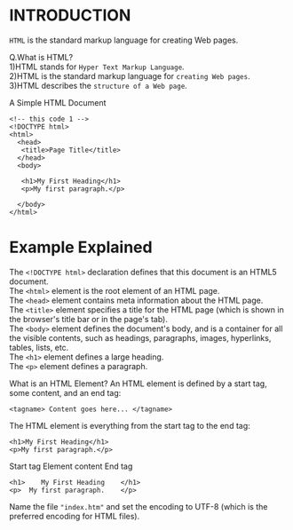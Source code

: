 # INTRODUCTION

`HTML` is the standard markup 
language for creating Web pages.


Q.What is HTML?<br>
1)HTML stands for `Hyper Text Markup Language`.<br>
2)HTML is the standard markup language for `creating Web pages`.<br>
3)HTML describes the `structure of a Web page`.<br>

A Simple HTML Document
```shell
<!-- this code 1 -->
<!DOCTYPE html> 
<html>
  <head>
   <title>Page Title</title>
  </head>
  <body>

   <h1>My First Heading</h1>
   <p>My first paragraph.</p>

  </body>
</html>
```
# Example Explained

The `<!DOCTYPE html>` declaration defines that this document is an HTML5 document.<br>
The `<html>` element is the root element of an HTML page.<br>
The `<head>` element contains meta information about the HTML page.<br>
The `<title>` element specifies a title for the HTML page (which is shown in the browser's title bar or in the page's tab).<br>
The `<body>` element defines the document's body, and is a container for all the visible contents, such as headings, paragraphs, images, hyperlinks, tables, lists, etc.<br>
The `<h1>` element defines a large heading.<br>
The `<p>` element defines a paragraph.<br>

What is an HTML Element?
An HTML element is defined by a start tag, some content, and an end tag:
```shell
<tagname> Content goes here... </tagname>
```
The HTML element is everything from the start tag to the end tag:
```shell
<h1>My First Heading</h1>
<p>My first paragraph.</p>
```
Start tag   Element content	End tag
```shell
<h1>	My First Heading	</h1>
<p>	 My first paragraph.	</p>
```
Name the file `"index.htm"` and set
 the encoding to UTF-8 (which is the 
preferred encoding for HTML files).
